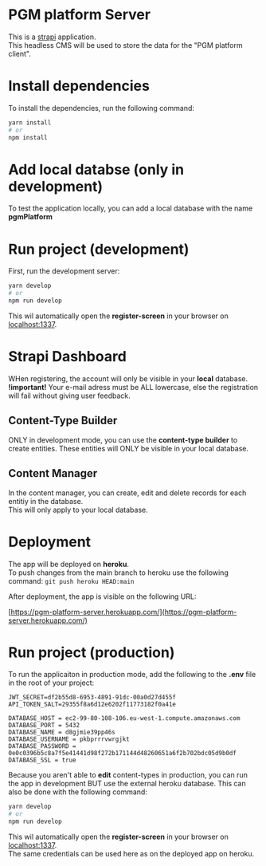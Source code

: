 # PGM platform Server
This is a [strapi](https://strapi.io) application.  
This headless CMS will be used to store the data for the "PGM platform client".

# Install dependencies
To install the dependencies, run the following command:  

```bash
yarn install
# or
npm install
```

# Add local databse (only in development)
To test the application locally, you can add a local database with the name **pgmPlatform**

# Run project (development)
First, run the development server:

```bash
yarn develop
# or
npm run develop
```

This wil automatically open the **register-screen** in your browser on [localhost:1337](http://localhost:1337).

# Strapi Dashboard
WHen registering, the account will only be visible in your **local** database.  
**!important!** Your e-mail adress must be ALL lowercase, else the registration will fail without giving user feedback.

## Content-Type Builder 
ONLY in development mode, you can use the **content-type builder** to create entities. These entities will ONLY be visible in your local database.

## Content Manager
In the content manager, you can create, edit and delete records for each entitiy in the database.  
This will only apply to your local database.

# Deployment
The app will be deployed on **heroku**.  
To push changes from the main branch to heroku use the following command:
`git push heroku HEAD:main`

After deployment, the app is visible on the following URL:

[https://pgm-platform-server.herokuapp.com/](https://pgm-platform-server.herokuapp.com/)


# Run project (production)
To run the applicaiton in production mode, add the following to the **.env** file in the root of your project:
```
JWT_SECRET=df2b55d8-6953-4891-91dc-00a0d27d455f
API_TOKEN_SALT=29355f8a6d12e6202f11773182f0a41e

DATABASE_HOST = ec2-99-80-108-106.eu-west-1.compute.amazonaws.com
DATABASE_PORT = 5432
DATABASE_NAME = d8gjmie39pp46s
DATABASE_USERNAME = pkbprrrvwrgjkt
DATABASE_PASSWORD = 0e0c0396b5c8a7f5e41441d98f272b171144d48260651a6f2b702bdc05d9b0df
DATABASE_SSL = true
```

Because you aren't able to **edit** content-types in production, you can run the app in development BUT use the external heroku database. This can also be done with the following command:

```bash
yarn develop
# or
npm run develop
```

This wil automatically open the **register-screen** in your browser on [localhost:1337](http://localhost:1337).  
The same credentials can be used here as on the deployed app on heroku.
